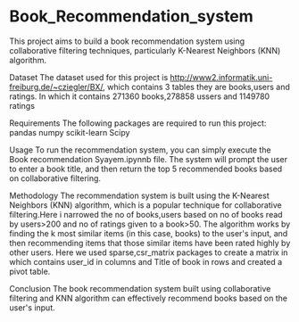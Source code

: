 # Book_Recommendation_system
This project aims to build a book recommendation system using collaborative filtering techniques, particularly K-Nearest Neighbors (KNN) algorithm.

Dataset
The dataset used for this project is http://www2.informatik.uni-freiburg.de/~cziegler/BX/, which contains 3 tables they are books,users and ratings. In which it contains 271360 books,278858 ussers and 1149780 ratings

Requirements
The following packages are required to run this project:
pandas
numpy
scikit-learn
Scipy

Usage
To run the recommendation system, you can simply execute the Book recommendation Syayem.ipynnb file. The system will prompt the user to enter a book title, and then return the top 5 recommended books based on collaborative filtering.

Methodology
The recommendation system is built using the K-Nearest Neighbors (KNN) algorithm, which is a popular technique for collaborative filtering.Here i narrowed the no of books,users based on no of books read by users>200 and no of ratings given to a book>50. The algorithm works by finding the k most similar items (in this case, books) to the user's input, and then recommending items that those similar items have been rated highly by other users.
Here we used sparse,csr_matrix packages to create a matrix in which contains user_id in columns and Title of book in rows and created a pivot table.


Conclusion
The book recommendation system built using collaborative filtering and KNN algorithm can effectively recommend books based on the user's input.
